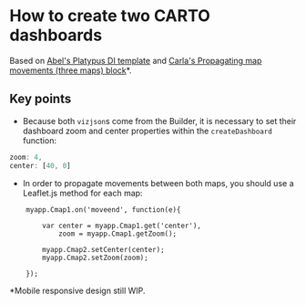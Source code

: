 # How to create two CARTO dashboards

Based on [Abel's Platypus DI template](https://github.com/CartoDB/platypus) and [Carla's Propagating map movements (three maps) block](http://bl.ocks.org/iriberri/b4c7b37a9f3cb879d312)*. 

## Key points

* Because both `vizjson`s come from the Builder, it is necessary to set their dashboard zoom and center properties within the `createDashboard` function:

```javascript
zoom: 4,
center: [40, 0]
```

* In order to propagate movements between both maps, you should use a Leaflet.js method for each map:

```javasdcript
	myapp.Cmap1.on('moveend', function(e){

		var center = myapp.Cmap1.get('center'),
		    zoom = myapp.Cmap1.getZoom();

		myapp.Cmap2.setCenter(center);
		myapp.Cmap2.setZoom(zoom);

	});
```

*Mobile responsive design still WIP.
